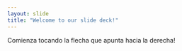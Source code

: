 ```yaml
---
layout: slide
title: "Welcome to our slide deck!"
---
```


Comienza tocando la flecha que apunta hacia la derecha!
